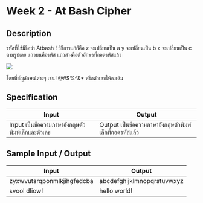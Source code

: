 # Week 2 - At Bash Cipher
## Description
รหัสที่ใช้มีชื่อว่า Atbash !
วิธีการแก้ก็คือ
z จะเปลี่ยนเป็น a
y จะเปลี่ยนเป็น b
x จะเปลี่ยนเป็น c
ตามรูปเลย แถวบนคือรหัส แถวล่างคือตัวอักษรที่ถอดรหัสแล้ว

![](https://ejudge.it.kmitl.ac.th/uploads/1500013837_Atbash-Cipher.png)

โดยที่สัญลักษณ์ต่างๆ เช่น !@#$%^&* หรือตัวเลขให้คงเดิม

## Specification
|Input|Output|
|-|-|
|Input เป็นข้อความภาษาอังกฤษตัวพิมพ์เล็กและตัวเลข|Output เป็นข้อความภาษาอังกฤษตัวพิมพ์เล็กที่ถอดรหัสแล้ว |

## Sample Input / Output
|Input|Output|
|-|-|
|zyxwvutsrqponmlkjihgfedcba|abcdefghijklmnopqrstuvwxyz|
|svool dliow!|hello world!|

